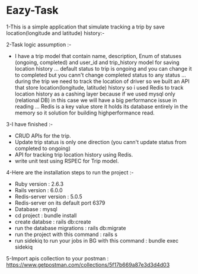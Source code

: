 # Eazy-Task

1-This is a simple application that simulate tracking a trip by save location(longitude and latitude) history:-

2-Task logic assumption :-

   - I have a trip model that contain name, description, Enum of statuses (ongoing, completed) and user_id and trip_history model for saving location history ... default status to trip is ongoing and you can change it to completed but you cann't change completed status to any status ... during the trip we need to track the location of driver so we built an API that store location(longitude, latitude) history so i used Redis to track location history as a cashing layer because if we used mysql only (relational DB) in this case we will have a big performance issue in reading ... Redis is a key value store it holds its database entirely in the memory so it solution for building highperformance read. 

3-I have finished :-

   - CRUD APIs for the trip.
   - Update trip status is only one direction (you cann't update status from completed to ongoing)
   - API for tracking trip location history using Redis.
   - write unit test using RSPEC for Trip model.

4-Here are the installation steps to run the project :-

   - Ruby version  : 2.6.3
   - Rails version : 6.0.0
   - Redis-server version : 5.0.5
   - Redis-server on its default port 6379
   - Database : mysql
   - cd project : bundle install
   - create databse : rails db:create
   - run the database migrations : rails db:migrate
   - run the project with this command : rails s
   - run sidekiq to run your jobs in BG with this command : bundle exec sidekiq

5-Import apis collection to your postman : https://www.getpostman.com/collections/5f17b669a87e3d3d4d03